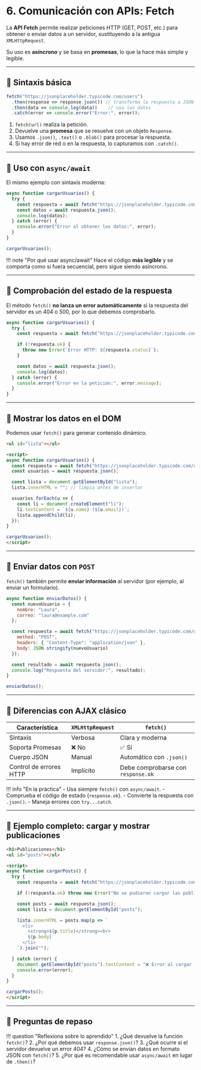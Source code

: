 # 6. Comunicación con APIs: Fetch

La **API Fetch** permite realizar peticiones HTTP (GET, POST, etc.) para obtener o enviar datos a un servidor, sustituyendo a la antigua `XMLHttpRequest`.

Su uso es **asíncrono** y se basa en **promesas**, lo que la hace más simple y legible.

---

## 📌 Sintaxis básica

```js
fetch("https://jsonplaceholder.typicode.com/users")
  .then(response => response.json()) // transforma la respuesta a JSON
  .then(data => console.log(data))    // usa los datos
  .catch(error => console.error("Error:", error));
```

1. `fetch(url)` realiza la petición.
2. Devuelve una **promesa** que se resuelve con un objeto `Response`.
3. Usamos `.json()`, `.text()` o `.blob()` para procesar la respuesta.
4. Si hay error de red o en la respuesta, lo capturamos con `.catch()`.

---

## 📌 Uso con `async/await`

El mismo ejemplo con sintaxis moderna:

```js
async function cargarUsuarios() {
  try {
    const respuesta = await fetch("https://jsonplaceholder.typicode.com/users");
    const datos = await respuesta.json();
    console.log(datos);
  } catch (error) {
    console.error("Error al obtener los datos:", error);
  }
}

cargarUsuarios();
```

!!! note "Por qué usar async/await"
    Hace el código **más legible** y se comporta como si fuera secuencial, pero sigue siendo asíncrono.

---

## 📌 Comprobación del estado de la respuesta

El método `fetch()` **no lanza un error automáticamente** si la respuesta del servidor es un 404 o 500, por lo que debemos comprobarlo.

```js
async function cargarUsuarios() {
  try {
    const respuesta = await fetch("https://jsonplaceholder.typicode.com/users");

    if (!respuesta.ok) {
      throw new Error(`Error HTTP: ${respuesta.status}`);
    }

    const datos = await respuesta.json();
    console.log(datos);
  } catch (error) {
    console.error("Error en la petición:", error.message);
  }
}
```

---

## 📌 Mostrar los datos en el DOM

Podemos usar `fetch()` para generar contenido dinámico.

```html
<ul id="lista"></ul>

<script>
async function cargarUsuarios() {
  const respuesta = await fetch("https://jsonplaceholder.typicode.com/users");
  const usuarios = await respuesta.json();

  const lista = document.getElementById("lista");
  lista.innerHTML = ""; // limpia antes de insertar

  usuarios.forEach(u => {
    const li = document.createElement("li");
    li.textContent = `${u.name} (${u.email})`;
    lista.appendChild(li);
  });
}

cargarUsuarios();
</script>
```

---

## 📌 Enviar datos con `POST`

`fetch()` también permite **enviar información** al servidor (por ejemplo, al enviar un formulario).

```js
async function enviarDatos() {
  const nuevoUsuario = {
    nombre: "Laura",
    correo: "laura@example.com"
  };

  const respuesta = await fetch("https://jsonplaceholder.typicode.com/users", {
    method: "POST",
    headers: { "Content-Type": "application/json" },
    body: JSON.stringify(nuevoUsuario)
  });

  const resultado = await respuesta.json();
  console.log("Respuesta del servidor:", resultado);
}

enviarDatos();
```

---

## 📌 Diferencias con AJAX clásico

| Característica          | `XMLHttpRequest` | `fetch()`                          |
| ----------------------- | ---------------- | ---------------------------------- |
| Sintaxis                | Verbosa          | Clara y moderna                    |
| Soporta Promesas        | ❌ No             | ✅ Sí                               |
| Cuerpo JSON             | Manual           | Automático con `.json()`           |
| Control de errores HTTP | Implícito        | Debe comprobarse con `response.ok` |

!!! info "En la práctica"
    - Usa siempre `fetch()` con `async/await`.
    - Comprueba el código de estado (`response.ok`).
    - Convierte la respuesta con `.json()`.
    - Maneja errores con `try...catch`.

---

## 📌 Ejemplo completo: cargar y mostrar publicaciones

```html
<h1>Publicaciones</h1>
<ul id="posts"></ul>

<script>
async function cargarPosts() {
  try {
    const respuesta = await fetch("https://jsonplaceholder.typicode.com/posts?_limit=5");

    if (!respuesta.ok) throw new Error("No se pudieron cargar las publicaciones");

    const posts = await respuesta.json();
    const lista = document.getElementById("posts");

    lista.innerHTML = posts.map(p => `
      <li>
        <strong>${p.title}</strong><br>
        ${p.body}
      </li>
    `).join("");

  } catch (error) {
    document.getElementById("posts").textContent = "❌ Error al cargar las publicaciones.";
    console.error(error);
  }
}

cargarPosts();
</script>
```

---

## 📝 Preguntas de repaso

!!! question "Reflexiona sobre lo aprendido"
    1. ¿Qué devuelve la función `fetch()`?
    2. ¿Por qué debemos usar `response.json()`?
    3. ¿Qué ocurre si el servidor devuelve un error 404?
    4. ¿Cómo se envían datos en formato JSON con `fetch()`?
    5. ¿Por qué es recomendable usar `async/await` en lugar de `.then()`?
